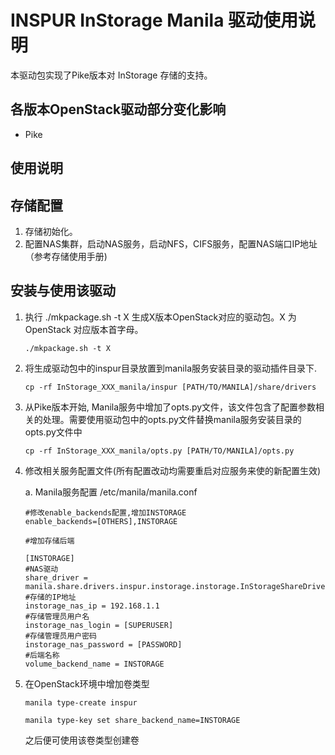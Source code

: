 INSPUR InStorage Manila 驱动使用说明
=================================
本驱动包实现了Pike版本对 InStorage 存储的支持。

各版本OpenStack驱动部分变化影响
---------------------------------------------
- Pike


使用说明
--------

存储配置
--------
1. 存储初始化。
2. 配置NAS集群，启动NAS服务，启动NFS，CIFS服务，配置NAS端口IP地址（参考存储使用手册)

安装与使用该驱动
----------------
1. 执行 ./mkpackage.sh -t X 生成X版本OpenStack对应的驱动包。X 为 OpenStack 对应版本首字母。
   ```
   ./mkpackage.sh -t X
   ```
2. 将生成驱动包中的inspur目录放置到manila服务安装目录的驱动插件目录下.
   ```
   cp -rf InStorage_XXX_manila/inspur [PATH/TO/MANILA]/share/drivers
   ```
3. 从Pike版本开始, Manila服务中增加了opts.py文件，该文件包含了配置参数相关的处理。需要使用驱动包中的opts.py文件替换manila服务安装目录的opts.py文件中
   ```
   cp -rf InStorage_XXX_manila/opts.py [PATH/TO/MANILA]/opts.py
   ```
4. 修改相关服务配置文件(所有配置改动均需要重启对应服务来使的新配置生效)

   a. Manila服务配置 /etc/manila/manila.conf
      ```
      #修改enable_backends配置,增加INSTORAGE
      enable_backends=[OTHERS],INSTORAGE

      #增加存储后端

      [INSTORAGE]
      #NAS驱动
      share_driver = manila.share.drivers.inspur.instorage.instorage.InStorageShareDriver
      #存储的IP地址
      instorage_nas_ip = 192.168.1.1 
      #存储管理员用户名
      instorage_nas_login = [SUPERUSER]
      #存储管理员用户密码
      instorage_nas_password = [PASSWORD]
      #后端名称
      volume_backend_name = INSTORAGE

      ```

5. 在OpenStack环境中增加卷类型
   ```
   manila type-create inspur

   manila type-key set share_backend_name=INSTORAGE
   
   ```
   之后便可使用该卷类型创建卷
